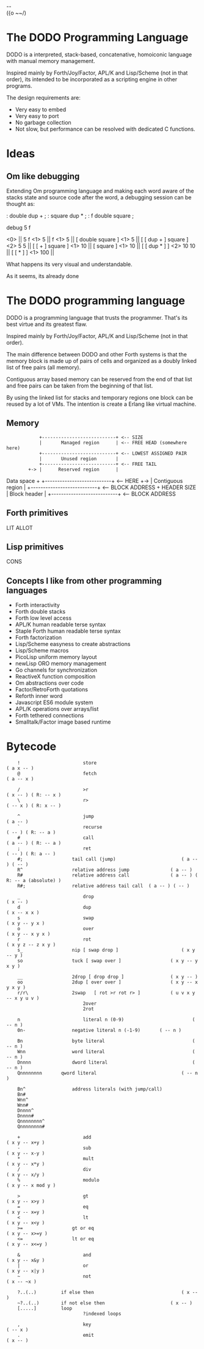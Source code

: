  --			                                                                      
({o ~~/)

# The DODO Programming Language

DODO is a interpreted, stack-based, concatenative, homoiconic language with
manual memory management.

Inspired mainly by Forth/Joy/Factor, APL/K and Lisp/Scheme (not in that order),
its intended to be incorporated as a scripting engine in other programs.

The design requirements are:

* Very easy to embed
* Very easy to port
* No garbage collection
* Not slow, but performance can be resolved with dedicated C functions.







# Ideas

## Om like debugging

Extending Om programming language and making each word aware of the stacks state
and source code after the word, a debugging session can be thought as:

: double dup + ;
: square dup * ;
: f double square ;

debug 5 f

<0>				||	5 f
<1> 5			|| 	f
<1> 5			|| 	[ double square ]
<1> 5			|| 	[ [ dup + ] square ]
<2> 5 5		|| 	[ [ + ] square ]
<1> 10		|| 	[ square ]
<1> 10		|| 	[ [ dup * ] ]
<2> 10 10	|| 	[ [ * ] ]
<1> 100		||

What happens its very visual and understandable.

As it seems, its already done	

# The DODO programming language

DODO is a programming language that trusts the programmer.
That's its best virtue and its greatest flaw.

Inspired mainly by Forth/Joy/Factor, APL/K and Lisp/Scheme (not in that order).

The main difference between DODO and other Forth systems is that the memory
block is made up of pairs of cells and organized as a doubly linked list of
free pairs (all memory).

Contiguous array based memory can be reserved from the end of that list and
free pairs can be taken from the beginning of that list.

By using the linked list for stacks and temporary regions one block can be
reused by a lot of VMs. The intention is create a Erlang like virtual machine.

## Memory

                +---------------------------+ <-- SIZE
                |       Managed region      | <-- FREE HEAD (somewhere here)
                +---------------------------+ <-- LOWEST ASSIGNED PAIR
                |       Unused region       |
                +---------------------------+ <-- FREE TAIL
            +-> |      Reserved region      |
Data space  +   +---------------------------+ <-- HERE
            +-> |     Contiguous region     |
                +---------------------------+ <-- BLOCK ADDRESS + HEADER SIZE
                |       Block header        |
                +---------------------------+ <-- BLOCK ADDRESS

## Forth primitives

LIT<v>
ALLOT

## Lisp primitives

CONS

## Concepts I like from other programming languages

- Forth interactivity
- Forth double stacks
- Forth low level access
- APL/K human readable terse syntax
- Staple Forth human readable terse syntax
- Forth factorization
- Lisp/Scheme easyness to create abstractions
- Lisp/Scheme macros
- PicoLisp uniform memory layout
- newLisp ORO memory management
- Go channels for synchronization
- ReactiveX function composition
- Om abstractions over code
- Factor/RetroForth quotations
- Reforth inner word
- Javascript ES6 module system
- APL/K operations over arrays/list
- Forth tethered connections
- Smalltalk/Factor image based runtime

# Bytecode

		!						store												( a x -- ) 
		@						fetch												( a -- x )

		/						>r													( x -- ) ( R: -- x )
		\						r>													( -- x ) ( R: x -- )

		^						jump												( a -- )
		`						recurse											( -- ) ( R: -- a )
		#						call												( a -- ) ( R: -- a )
		;						ret													( -- ) ( R: a -- )
		#;					tail call (jump)						( a -- ) ( -- )
		R^					relative address jump				( a -- )
		R#					relative address call				( a -- ) ( R: -- a (absolute) )
		R#;					relative address tail call  ( a -- ) ( -- )

		_						drop												( x -- )
		d						dup													( x -- x x )
		s						swap												( x y -- y x )
		o						over												( x y -- x y x )
		r						rot													( x y z -- z x y )
		s_					nip	[ swap drop ]						( x y -- y )
		so					tuck [ swap over ]					( x y -- y x y )

		__					2drop [ drop drop ]					( x y -- )
		oo					2dup [ over over ]					( x y -- x y x y )
		r/r\				2swap	[ rot >r rot r> ]			( u v x y -- x y u v )
								2over												
								2rot

		n						literal n (0-9)							( -- n )
		0n-					negative literal n (-1-9)		( -- n )

		Bn					byte literal								( -- n )
		Wnn					word literal								( -- n )
		Dnnnn				dword literal								( -- n )
		Qnnnnnnnn		qword literal								( -- n )

		Bn^					address literals (with jump/call)
		Bn#
		Wnn^
		Wnn#
		Dnnnn^
		Dnnnn#
		Qnnnnnnnn^
		Qnnnnnnnn#

		+						add													( x y -- x+y )
		-						sub													( x y -- x-y )
		*						mult												( x y -- x*y )
		/						div													( x y -- x/y )
		%						modulo											( x y -- x mod y )

		>						gt													( x y -- x>y )
		=						eq													( x y -- x=y )
		<						lt													( x y -- x<y )
		>=					gt or eq										( x y -- x>=y )
		<=					lt or eq										( x y -- x<=y )

		&						and													( x y -- x&y )
		|						or													( x y -- x|y )
		~						not													( x -- ~x )

		?..(..)			if else then								( x -- )
		~?..(..)		if not else then						( x -- )
		[.....]			loop
								?indexed loops

		,						key													( -- x )
		.						emit												( x -- )


